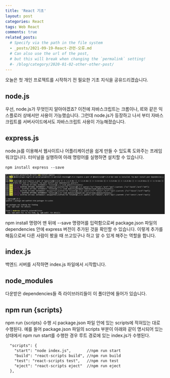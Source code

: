 ```yaml
---
title: 'React 기초'
layout: post
categories: React
tags: Web React
comments: true
related_posts:
  # Specify via the path in the file system
  - _posts/2021-09-19-React-관련-오류.md
  # Can also use the url of the post,
  # but this will break when changing the `permalink` setting!
  #- /blog/category/2020-01-02-other-other-post/
---
```


오늘은 첫 개인 프로젝트를 시작하기 전 필요한 기초 지식을 공유드리겠습니다.

## node.js
우선, node.js가 무엇인지 알아야겠죠? 이전에 자바스크립트는 크롬이나, IE와 같은 익스플로러 상에서만 사용이 가능했습니다. 그런데 node.js가 등장하고 나서 부터 자바스크립트를 서버사이드에서도 자바스크립트 사용이 가능해졌습니다.

## express.js
node.js를 이용해서 웹사이트나 어플리케이션을 쉽게 만들 수 있도록 도와주는 프레임워크입니다.
터미널을 실행하여 아래 명렁어를 실행하면 설치할 수 있습니다.
```
npm install express --save
```
![download-express-js](/assets\img/download-express-js.png)

npm install 명령어 맨 뒤에 --save 명령어를 입력함으로써 package.json 파일의 dependencies 안에 express 버전이 추가된 것을 확인할 수 있습니다. 이렇게 추가를 해둠으로써 다른 사람이 봤을 때 쓰고있구나 하고 알 수 있게 해주는 역할을 합니다.

## index.js
백엔드 서버를 시작하면 index.js 파일에서 시작합니다.

## node_modules
다운받은 dependencies들 즉 라이브러리들이 이 폴더안에 들어가 있습니다.

## npm run {scripts}
npm run {scripts} 수행 시 package.json 파일 안에 있는 scripts에 적혀있는 대로 수행된다. 예를 들어 package.json 파일의 scripts 부분이 아래와 같이 명시되어 있는 상태에서 npm run start를 수행한 경우 루트 경로에 있는 index.js가 수행된다.
```
  "scripts": {
    "start": "node index.js",       //npm run start
    "build": "react-scripts build", //npm run build
    "test": "react-scripts test",   //npm run test
    "eject": "react-scripts eject"  //npm run eject
  },
```

<!--author-->